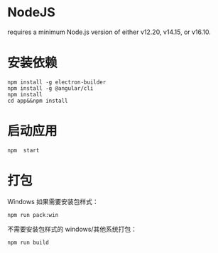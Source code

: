 # NodeJS

requires a minimum Node.js version of either v12.20, v14.15, or v16.10.

# 安装依赖

```
npm install -g electron-builder
npm install -g @angular/cli
npm install
cd app&&npm install
```

# 启动应用

```
npm  start
```

# 打包
Windows 如果需要安装包样式：
```
npm run pack:win
```

不需要安装包样式的 windows/其他系统打包：
```
npm run build
```
